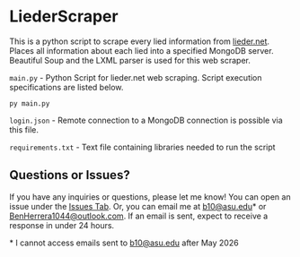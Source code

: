 **LiederScraper**
============

This is a python script to scrape every lied information from [lieder.net](https://www.lieder.net/lieder/). Places all information about each lied into a specified MongoDB server. Beautiful Soup and the LXML parser is used for this web scraper.

`main.py` - Python Script for lieder.net web scraping. Script execution specifications are listed below.

```batch
py main.py
```

`login.json` - Remote connection to a MongoDB connection is possible via this file. 

`requirements.txt` - Text file containing libraries needed to run the script

## Questions or Issues?
If you have any inquiries or questions, please let me know! You can open an issue under the [Issues Tab](https://github.com/BenjaminHerrera/LiederScraper/issues). Or, you can email me at b10@asu.edu* or BenHerrera1044@outlook.com. If an email is sent, expect to receive a response in under 24 hours. 

\* I cannot access emails sent to b10@asu.edu after May 2026
